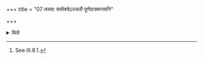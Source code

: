 +++
title = "07 तस्याः सयोक्त्रेऽञ्जलौ पूर्णपात्रमानयनि"

+++

<details><summary>थिते</summary>

7. In her folded hands containing the girdle the Adhvaryu pours the water from a pot fully filled with (water).[^1]  

[^1]: See III.8.1.
</details>
